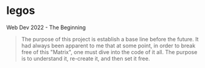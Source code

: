 # legos
Web Dev 2022 - The Beginning
>The purpose of this project is establish a base line before the future. 
>It had always been apparent to me that at some point, in order to break free of this "Matrix", one must dive into the code of it all.
>The purpose is to understand it, re-create it, and then set it free.
